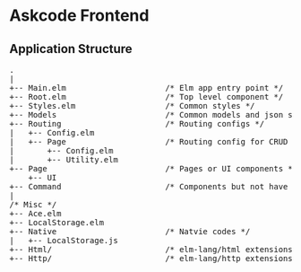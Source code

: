 # Askcode Frontend

## Application Structure

<pre>
.
|
+-- Main.elm                     /* Elm app entry point */
+-- Root.elm                     /* Top level component */
+-- Styles.elm                   /* Common styles */
+-- Models                       /* Common models and json serializers */
+-- Routing                      /* Routing configs */
|   +-- Config.elm
|   +-- Page                     /* Routing config for CRUD */
|       +-- Config.elm
|       +-- Utility.elm
+-- Page                         /* Pages or UI components */
    +-- UI
+-- Command                      /* Components but not have view */
|
/* Misc */
+-- Ace.elm
+-- LocalStorage.elm
+-- Native                       /* Natvie codes */
|   +-- LocalStorage.js
+-- Html/                        /* elm-lang/html extensions */
+-- Http/                        /* elm-lang/http extensions */
</pre>
